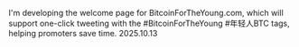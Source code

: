 I'm developing the welcome page for BitcoinForTheYoung.com, which will support one-click tweeting with the #BitcoinForTheYoung #年轻人BTC tags, helping promoters save time. 2025.10.13
